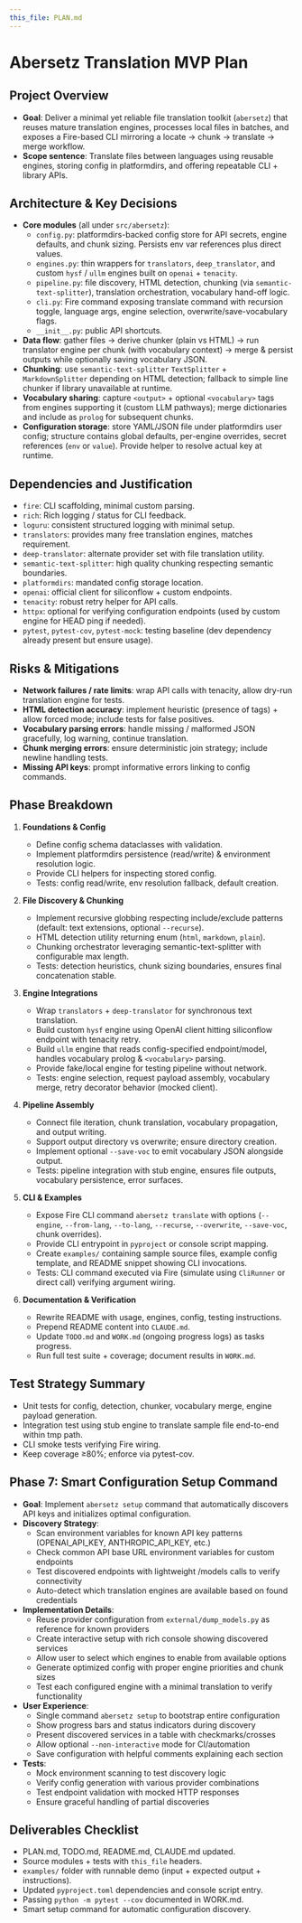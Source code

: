 ```yaml
---
this_file: PLAN.md
---
```

# Abersetz Translation MVP Plan

## Project Overview
- **Goal**: Deliver a minimal yet reliable file translation toolkit (`abersetz`) that reuses mature translation engines, processes local files in batches, and exposes a Fire-based CLI mirroring a locate → chunk → translate → merge workflow.
- **Scope sentence**: Translate files between languages using reusable engines, storing config in platformdirs, and offering repeatable CLI + library APIs.

## Architecture & Key Decisions
- **Core modules** (all under `src/abersetz`):
  - `config.py`: platformdirs-backed config store for API secrets, engine defaults, and chunk sizing. Persists env var references plus direct values.
  - `engines.py`: thin wrappers for `translators`, `deep_translator`, and custom `hysf` / `ullm` engines built on `openai` + `tenacity`.
  - `pipeline.py`: file discovery, HTML detection, chunking (via `semantic-text-splitter`), translation orchestration, vocabulary hand-off logic.
  - `cli.py`: Fire command exposing translate command with recursion toggle, language args, engine selection, overwrite/save-vocabulary flags.
  - `__init__.py`: public API shortcuts.
- **Data flow**: gather files → derive chunker (plain vs HTML) → run translator engine per chunk (with vocabulary context) → merge & persist outputs while optionally saving vocabulary JSON.
- **Chunking**: use `semantic-text-splitter` `TextSplitter` + `MarkdownSplitter` depending on HTML detection; fallback to simple line chunker if library unavailable at runtime.
- **Vocabulary sharing**: capture `<output>` + optional `<vocabulary>` tags from engines supporting it (custom LLM pathways); merge dictionaries and include as `prolog` for subsequent chunks.
- **Configuration storage**: store YAML/JSON file under platformdirs user config; structure contains global defaults, per-engine overrides, secret references (`env` or `value`). Provide helper to resolve actual key at runtime.

## Dependencies and Justification
- `fire`: CLI scaffolding, minimal custom parsing.
- `rich`: Rich logging / status for CLI feedback.
- `loguru`: consistent structured logging with minimal setup.
- `translators`: provides many free translation engines, matches requirement.
- `deep-translator`: alternate provider set with file translation utility.
- `semantic-text-splitter`: high quality chunking respecting semantic boundaries.
- `platformdirs`: mandated config storage location.
- `openai`: official client for siliconflow + custom endpoints.
- `tenacity`: robust retry helper for API calls.
- `httpx`: optional for verifying configuration endpoints (used by custom engine for HEAD ping if needed).
- `pytest`, `pytest-cov`, `pytest-mock`: testing baseline (dev dependency already present but ensure usage).

## Risks & Mitigations
- **Network failures / rate limits**: wrap API calls with tenacity, allow dry-run translation engine for tests.
- **HTML detection accuracy**: implement heuristic (presence of tags) + allow forced mode; include tests for false positives.
- **Vocabulary parsing errors**: handle missing / malformed JSON gracefully, log warning, continue translation.
- **Chunk merging errors**: ensure deterministic join strategy; include newline handling tests.
- **Missing API keys**: prompt informative errors linking to config commands.

## Phase Breakdown
1. **Foundations & Config**
   - Define config schema dataclasses with validation.
   - Implement platformdirs persistence (read/write) & environment resolution logic.
   - Provide CLI helpers for inspecting stored config.
   - Tests: config read/write, env resolution fallback, default creation.

2. **File Discovery & Chunking**
   - Implement recursive globbing respecting include/exclude patterns (default: text extensions, optional `--recurse`).
   - HTML detection utility returning enum (`html`, `markdown`, `plain`).
   - Chunking orchestrator leveraging semantic-text-splitter with configurable max length.
   - Tests: detection heuristics, chunk sizing boundaries, ensures final concatenation stable.

3. **Engine Integrations**
   - Wrap `translators` + `deep-translator` for synchronous text translation.
   - Build custom `hysf` engine using OpenAI client hitting siliconflow endpoint with tenacity retry.
   - Build `ullm` engine that reads config-specified endpoint/model, handles vocabulary prolog & `<vocabulary>` parsing.
   - Provide fake/local engine for testing pipeline without network.
   - Tests: engine selection, request payload assembly, vocabulary merge, retry decorator behavior (mocked client).

4. **Pipeline Assembly**
   - Connect file iteration, chunk translation, vocabulary propagation, and output writing.
   - Support output directory vs overwrite; ensure directory creation.
   - Implement optional `--save-voc` to emit vocabulary JSON alongside output.
   - Tests: pipeline integration with stub engine, ensures file outputs, vocabulary persistence, error surfaces.

5. **CLI & Examples**
   - Expose Fire CLI command `abersetz translate` with options (`--engine`, `--from-lang`, `--to-lang`, `--recurse`, `--overwrite`, `--save-voc`, chunk overrides).
   - Provide CLI entrypoint in `pyproject` or console script mapping.
   - Create `examples/` containing sample source files, example config template, and README snippet showing CLI invocations.
   - Tests: CLI command executed via Fire (simulate using `CliRunner` or direct call) verifying argument wiring.

6. **Documentation & Verification**
   - Rewrite README with usage, engines, config, testing instructions.
   - Prepend README content into `CLAUDE.md`.
   - Update `TODO.md` and `WORK.md` (ongoing progress logs) as tasks progress.
   - Run full test suite + coverage; document results in `WORK.md`.

## Test Strategy Summary
- Unit tests for config, detection, chunker, vocabulary merge, engine payload generation.
- Integration test using stub engine to translate sample file end-to-end within tmp path.
- CLI smoke tests verifying Fire wiring.
- Keep coverage ≥80%; enforce via pytest-cov.

## Phase 7: Smart Configuration Setup Command
- **Goal**: Implement `abersetz setup` command that automatically discovers API keys and initializes optimal configuration.
- **Discovery Strategy**:
  - Scan environment variables for known API key patterns (OPENAI_API_KEY, ANTHROPIC_API_KEY, etc.)
  - Check common API base URL environment variables for custom endpoints
  - Test discovered endpoints with lightweight /models calls to verify connectivity
  - Auto-detect which translation engines are available based on found credentials
- **Implementation Details**:
  - Reuse provider configuration from `external/dump_models.py` as reference for known providers
  - Create interactive setup with rich console showing discovered services
  - Allow user to select which engines to enable from available options
  - Generate optimized config with proper engine priorities and chunk sizes
  - Test each configured engine with a minimal translation to verify functionality
- **User Experience**:
  - Single command `abersetz setup` to bootstrap entire configuration
  - Show progress bars and status indicators during discovery
  - Present discovered services in a table with checkmarks/crosses
  - Allow optional `--non-interactive` mode for CI/automation
  - Save configuration with helpful comments explaining each section
- **Tests**:
  - Mock environment scanning to test discovery logic
  - Verify config generation with various provider combinations
  - Test endpoint validation with mocked HTTP responses
  - Ensure graceful handling of partial discoveries

## Deliverables Checklist
- PLAN.md, TODO.md, README.md, CLAUDE.md updated.
- Source modules + tests with `this_file` headers.
- `examples/` folder with runnable demo (input + expected output + instructions).
- Updated `pyproject.toml` dependencies and console script entry.
- Passing `python -m pytest --cov` documented in WORK.md.
- Smart setup command for automatic configuration discovery.

